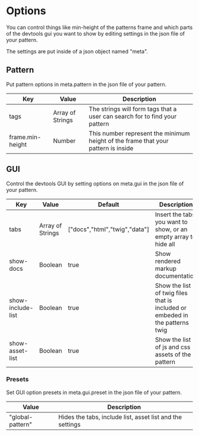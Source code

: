 # Options

You can control things like min-height of the patterns frame and which parts of the devtools gui you want to show by editing settings in the json file of your pattern.

The settings are put inside of a json object named "meta".

## Pattern

Put pattern options in meta.pattern in the json file of your pattern.

| Key              | Value            | Description                                                                       |
| ---------------- | ---------------- | --------------------------------------------------------------------------------- |
| tags             | Array of Strings | The strings will form tags that a user can search for to find your pattern        |
| frame.min-height | Number           | This number represent the minimum height of the frame that your pattern is inside |

## GUI

Control the devtools GUI by setting options on meta.gui in the json file of your pattern.

| Key               | Value            | Default                       | Description                                                                  |
| ----------------- | ---------------- | ----------------------------- | ---------------------------------------------------------------------------- |
| tabs              | Array of Strings | ["docs","html","twig","data"] | Insert the tabs you want to show, or an empty array to hide all              |
| show-docs         | Boolean          | true                          | Show rendered markup documentation                                           |
| show-include-list | Boolean          | true                          | Show the list of twig files that is included or embeded in the patterns twig |
| show-asset-list   | Boolean          | true                          | Show the list of js and css assets of the pattern                            |

### Presets

Set GUI option presets in meta.gui.preset in the json file of your pattern.

| Value            | Description                                               |
| ---------------- | --------------------------------------------------------- |
| "global-pattern" | Hides the tabs, include list, asset list and the settings |
